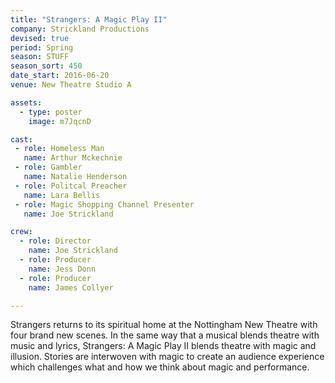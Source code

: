 ```yaml
---
title: "Strangers: A Magic Play II"
company: Strickland Productions
devised: true
period: Spring
season: STUFF
season_sort: 450
date_start: 2016-06-20
venue: New Theatre Studio A

assets:
  - type: poster
    image: m7JqcnD

cast:
 - role: Homeless Man
   name: Arthur Mckechnie
 - role: Gambler
   name: Natalie Henderson
 - role: Politcal Preacher
   name: Lara Bellis
 - role: Magic Shopping Channel Presenter
   name: Joe Strickland

crew:
  - role: Director
    name: Joe Strickland
  - role: Producer
    name: Jess Donn
  - role: Producer
    name: James Collyer

---
```

Strangers returns to its spiritual home at the Nottingham New Theatre with four brand new scenes. In the same way that a musical blends theatre with music and lyrics, Strangers: A Magic Play II blends theatre with magic and illusion. Stories are interwoven with magic to create an audience experience which challenges what and how we think about magic and performance. 
